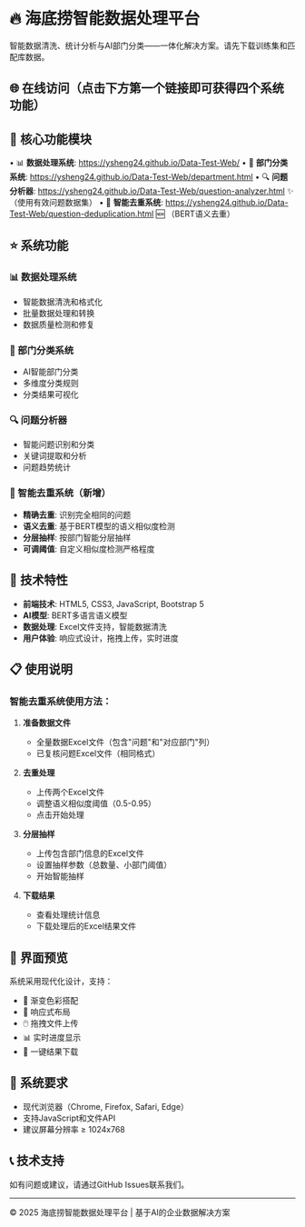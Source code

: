 # 🔥 海底捞智能数据处理平台

智能数据清洗、统计分析与AI部门分类——一体化解决方案。请先下载训练集和匹配库数据。

## 🌐 在线访问（点击下方第一个链接即可获得四个系统功能）

## 🎯 核心功能模块

• 📊 **数据处理系统**: https://ysheng24.github.io/Data-Test-Web/
• 🏢 **部门分类系统**: https://ysheng24.github.io/Data-Test-Web/department.html
• 🔍 **问题分析器**: https://ysheng24.github.io/Data-Test-Web/question-analyzer.html ✨ （使用有效问题数据集）
• 🧠 **智能去重系统**: https://ysheng24.github.io/Data-Test-Web/question-deduplication.html 🆕 （BERT语义去重）

## ⭐ 系统功能

### 📊 数据处理系统
- 智能数据清洗和格式化
- 批量数据处理和转换
- 数据质量检测和修复

### 🏢 部门分类系统
- AI智能部门分类
- 多维度分类规则
- 分类结果可视化

### 🔍 问题分析器
- 智能问题识别和分类
- 关键词提取和分析
- 问题趋势统计

### 🧠 智能去重系统（新增）
- **精确去重**: 识别完全相同的问题
- **语义去重**: 基于BERT模型的语义相似度检测
- **分层抽样**: 按部门智能分层抽样
- **可调阈值**: 自定义相似度检测严格程度

## 🚀 技术特性

- **前端技术**: HTML5, CSS3, JavaScript, Bootstrap 5
- **AI模型**: BERT多语言语义模型
- **数据处理**: Excel文件支持，智能数据清洗
- **用户体验**: 响应式设计，拖拽上传，实时进度

## 📋 使用说明

### 智能去重系统使用方法：

1. **准备数据文件**
   - 全量数据Excel文件（包含"问题"和"对应部门"列）
   - 已复核问题Excel文件（相同格式）

2. **去重处理**
   - 上传两个Excel文件
   - 调整语义相似度阈值（0.5-0.95）
   - 点击开始处理

3. **分层抽样**
   - 上传包含部门信息的Excel文件
   - 设置抽样参数（总数量、小部门阈值）
   - 开始智能抽样

4. **下载结果**
   - 查看处理统计信息
   - 下载处理后的Excel结果文件

## 🎨 界面预览

系统采用现代化设计，支持：
- 🎨 渐变色彩搭配
- 📱 响应式布局
- 🖱️ 拖拽文件上传
- 📊 实时进度显示
- 💾 一键结果下载

## 🔧 系统要求

- 现代浏览器（Chrome, Firefox, Safari, Edge）
- 支持JavaScript和文件API
- 建议屏幕分辨率 ≥ 1024x768

## 📞 技术支持

如有问题或建议，请通过GitHub Issues联系我们。

---

© 2025 海底捞智能数据处理平台 | 基于AI的企业数据解决方案
